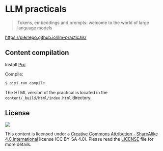 # LLM practicals

> Tokens, embeddings and prompts: welcome to the world of large language models

<https://pierrepo.github.io/llm-practicals/>

## Content compilation


Install [Pixi](https://pixi.sh/latest/).

Compile:

```bash
$ pixi run compile
```

The HTML version of the practical is located in the `content/_build/html/index.html` directory.


## License

![](content/img/CC-BY-SA.png)

This content is licensed under a [Creative Commons Attribution - ShareAlike 4.0 International](https://creativecommons.org/licenses/by-sa/4.0/) license (CC BY-SA 4.0). Please read the [LICENSE](LICENSE) file for more détails.

